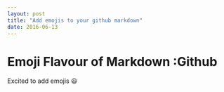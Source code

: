 ```yaml
---
layout: post
title: "Add emojis to your github markdown"
date: 2016-06-13
---
```


Emoji Flavour of Markdown :Github
=========================
Excited to add emojis :smiley: 
